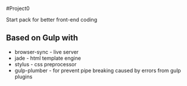 #Project0

Start pack for better front-end coding

## Based on Gulp with

* browser-sync - live server
* jade - html template engine
* stylus - css preprocessor
* gulp-plumber - for prevent pipe breaking caused by errors from gulp plugins
